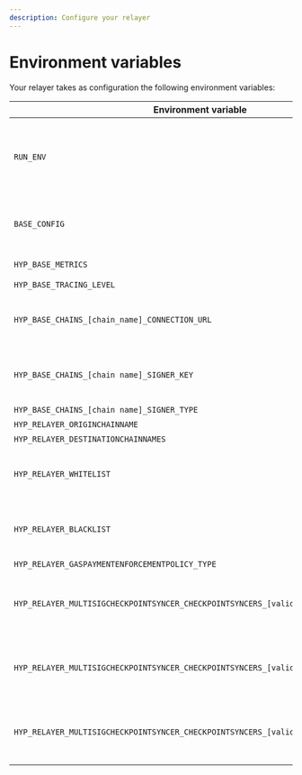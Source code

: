 ```yaml
---
description: Configure your relayer
---
```


# Environment variables

Your relayer takes as configuration the following environment variables:

| Environment variable                                                                | Description                                                                                                                                                                                                                                                                                                                                                                                |
| ----------------------------------------------------------------------------------- | ------------------------------------------------------------------------------------------------------------------------------------------------------------------------------------------------------------------------------------------------------------------------------------------------------------------------------------------------------------------------------------------ |
| `RUN_ENV`                                                                           | <p>Config files containing, among other things, contract addresses, are expected to be located at the relative path <code>./config/$RUN_ENV/$BASE_CONFIG</code>.<br><br>These config files are packaged into the docker image by default at that location. Validators running using the docker image can set this env var to to either <code>testnet3</code> or <code>mainnet2</code>.</p> |
| `BASE_CONFIG`                                                                       | <p>The config filename containing, among other things, contract addresses. The config files can be found <a href="https://github.com/hyperlane-xyz/hyperlane-monorepo/tree/main/rust/config/mainnet2">here</a>.<br><br>If running using the docker image, should be set to <code>testnet3_config.json</code> or <code>mainnet2_config.json</code>.</p>                                     |
| `HYP_BASE_METRICS`                                                                  | Set to `9090`, or any other port number you wish to expose Prometheus metrics on. Not specifying a value will result in metrics not being exposed.                                                                                                                                                                                                                                         |
| `HYP_BASE_TRACING_LEVEL`                                                            | Specifies the log level, set to `info`                                                                                                                                                                                                                                                                                                                                                     |
| `HYP_BASE_CHAINS_[chain_name]_CONNECTION_URL`                                       | <p>An RPC url for <code>chain_name</code>, e.g. <code>HYP_BASE_CHAINS_ETHEREUM_CONNECTION_URL</code><br><br><strong>Relayers must set multiple connection URLs, one for the origin chain and one for each destination chain.</strong><br><strong></strong></p>                                                                                                                             |
| `HYP_BASE_CHAINS_[chain name]_SIGNER_KEY`                                           | <p>A hexadecimal private key used to sign transactions for <code>chain_name</code>, e.g. <code>HYP_BASE_SIGNERS_ETHEREUM_KEY</code><br><br><strong>Relayers must set one signing key for each destination chain.</strong></p>                                                                                                                                                              |
| `HYP_BASE_CHAINS_[chain name]_SIGNER_TYPE`                                          | Set to `hexKey`                                                                                                                                                                                                                                                                                                                                                                            |
| `HYP_RELAYER_ORIGINCHAINNAME`                                                       | The name of the origin chain to relay messages from (e.g. `ethereum`)                                                                                                                                                                                                                                                                                                                      |
| `HYP_RELAYER_DESTINATIONCHAINNAMES`                                                 | Comma separated names of the destination chains to relay messages to (e.g. `polygon,avalanche`)                                                                                                                                                                                                                                                                                            |
| `HYP_RELAYER_WHITELIST`                                                             | <p>An optional whitelist. The relayer will only relay messages that match this whitelist. <br><br>See <a data-mention href="message-filtering.md">message-filtering.md</a>for more info.<br></p>                                                                                                                                                                                           |
| `HYP_RELAYER_BLACKLIST`                                                             | <p>An optional blacklist. The relayer will not relay messages that match this blacklist. <br><br>See <a data-mention href="message-filtering.md">message-filtering.md</a>for more info.</p>                                                                                                                                                                                                |
| `HYP_RELAYER_GASPAYMENTENFORCEMENTPOLICY_TYPE`                                      | Set to `none`. The relayer will process all messages that fit the filtering criteria.                                                                                                                                                                                                                                                                                                      |
| `HYP_RELAYER_MULTISIGCHECKPOINTSYNCER_CHECKPOINTSYNCERS_[validator_address]_TYPE`   | <p>The storage modality for an origin chain validator, e.g. <code>HYP_RELAYER_MULTISIGCHECKPOINTSYNCER_CHECKPOINTSYNCERS_0x70997970c51812dc3a010c7d01b50e0d17dc79c8_BUCKET</code><br><br>Set to <code>s3</code></p>                                                                                                                                                                        |
| `HYP_RELAYER_MULTISIGCHECKPOINTSYNCER_CHECKPOINTSYNCERS_[validator_address]_BUCKET` | <p>The AWS S3 bucket name for an origin chain validator, e.g. <code>HYP_RELAYER_MULTISIGCHECKPOINTSYNCER_CHECKPOINTSYNCERS_0x70997970c51812dc3a010c7d01b50e0d17dc79c8_BUCKET</code><br><br><strong>Relayers must set multiple buckets, one for each origin chain validator that they wish to support.</strong></p>                                                                         |
| `HYP_RELAYER_MULTISIGCHECKPOINTSYNCER_CHECKPOINTSYNCERS_[validator_address]_REGION` | <p>The AWS S3 region for an origin chain validator, e.g. <code>HYP_RELAYER_MULTISIGCHECKPOINTSYNCER_CHECKPOINTSYNCERS_0x70997970c51812dc3a010c7d01b50e0d17dc79c8_REGION</code><br><br><strong>Relayers must set multiple regions, one for each origin chain validator that they wish to support.</strong></p>                                                                              |

